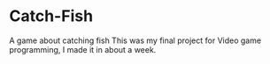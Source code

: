 # Catch-Fish
A game about catching fish
This was my final project for Video game programming, I made it in about a week. 
